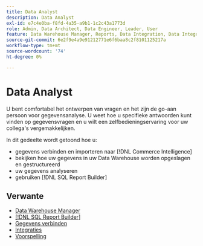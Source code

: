 ```yaml
---
title: Data Analyst
description: Data Analyst
exl-id: e7c4e0ba-f8fd-4a35-a9b1-1c2c43a1773d
role: Admin, Data Architect, Data Engineer, Leader, User
feature: Data Warehouse Manager, Reports, Data Integration, Data Integration
source-git-commit: 6e2f9e4a9e91212771e6f6baa8c2f8101125217a
workflow-type: tm+mt
source-wordcount: '74'
ht-degree: 0%

---
```


# Data Analyst

U bent comfortabel het ontwerpen van vragen en het zijn de go-aan persoon voor gegevensanalyse. U weet hoe u specifieke antwoorden kunt vinden op gegevensvragen en u wilt een zelfbedieningservaring voor uw collega&#39;s vergemakkelijken.

In dit gedeelte wordt getoond hoe u:
* gegevens verbinden en importeren naar [!DNL Commerce Intelligence]
* bekijken hoe uw gegevens in uw Data Warehouse worden opgeslagen en gestructureerd
* uw gegevens analyseren
* gebruiken [!DNL SQL Report Builder]

## Verwante

* [Data Warehouse Manager](../mbi/data-analyst/data-warehouse-mgr/tour-dwm.md)
* [[!DNL SQL Report Builder]](data-analyst/dev-reports/sql-rpt-bldr.md)
* [Gegevens verbinden](../mbi/data-analyst/importing-data/connecting-data/connecting-data.md)
* [Integraties](../mbi/data-analyst/importing-data/integrations/magento.md)
* [Voorspelling](../mbi/data-analyst/analysis/forecasting.md)
